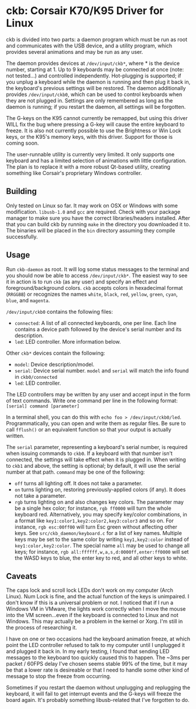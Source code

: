 ckb: Corsair K70/K95 Driver for Linux
=====================================

ckb is divided into two parts: a daemon program which must be run as root and communicates with the USB device, and a utility program, which provides several animations and may be run as any user.

The daemon provides devices at `/dev/input/ckb*`, where * is the device number, starting at 1. Up to 9 keyboards may be connected at once (note: not tested...) and controlled independently. Hot-plugging is supported; if you unplug a keyboard while the daemon is running and then plug it back in, the keyboard's previous settings will be restored. The daemon additionally provides `/dev/input/ckb0`, which can be used to control keyboards when they are not plugged in. Settings are only remembered as long as the daemon is running; if you restart the daemon, all settings will be forgotten.

The G-keys on the K95 cannot currently be remapped, but using this driver WILL fix the bug where pressing a G-key will cause the entire keyboard to freeze. It is also not currently possible to use the Brightness or Win Lock keys, or the K95's memory keys, with this driver. Support for those is coming soon.

The user-runnable utility is currently very limited. It only supports one keyboard and has a limited selection of animations with little configuration. The plan is to replace it with a more robust Qt-based utility, creating something like Corsair's proprietary Windows controller.

Building
--------

Only tested on Linux so far. It may work on OSX or Windows with some modification. `libusb-1.0` and `gcc` are required. Check with your package manager to make sure you have the correct libraries/headers installed. After that you can build ckb by running `make` in the directory you downloaded it to. The binaries will be placed in the `bin` directory assuming they compile successfully.

Usage
-----

Run `ckb-daemon` as root. It will log some status messages to the terminal and you should now be able to access `/dev/input/ckb*`. The easiest way to see it in action is to run `ckb` (as any user) and specify an effect and foreground/background colors. `ckb` accepts colors in hexadecimal format (`RRGGBB`) or recognizes the names `white`, `black`, `red`, `yellow`, `green`, `cyan`, `blue`, and `magenta`.

`/dev/input/ckb0` contains the following files:
- `connected`: A list of all connected keyboards, one per line. Each line contains a device path followed by the device's serial number and its description.
- `led`: LED controller. More information below.

Other `ckb*` devices contain the following:
- `model`: Device description/model.
- `serial`: Device serial number. `model` and `serial` will match the info found in `ckb0/connected`
- `led`: LED controller.

The LED controllers may be written by any user and accept input in the form of text commands. Write one command per line in the following format:
`[serial] command [parameter]`

In a terminal shell, you can do this with `echo foo > /dev/input/ckb0/led`. Programmatically, you can open and write them as regular files. Be sure to call `fflush()` or an equivalent function so that your output is actually written.

The `serial` parameter, representing a keyboard's serial number, is required when issuing commands to `ckb0`. If a keyboard with that number isn't connected, the settings will take effect when it is plugged in. When writing to `ckb1` and above, the setting is optional; by default, it will use the serial number at that path. `command` may be one of the following:
- `off` turns all lighting off. It does not take a parameter.
- `on` turns lighting on, restoring previously-applied colors (if any). It does not take a parameter.
- `rgb` turns lighting on and also changes key colors. The parameter may be a single hex color; for instance, `rgb ff0000` will turn the whole keyboard red. Alternatively, you may specify key/color combinations, in a format like `key1:color1,key2:color2,key3:color3` and so on. For instance, `rgb esc:00ff00` will turn Esc green without affecting other keys. See `src/ckb_daemon/keyboard.c` for a list of key names. Multiple keys may be set to the same color by writing `key1,key2:color` instead of `key1:color,key2:color`. The special name `all` may be used to change all keys; for instance, `rgb all:ffffff,w,a,s,d:0000ff,enter:ff0000` will set the WASD keys to blue, the enter key to red, and all other keys to white.

Caveats
-------

The caps lock and scroll lock LEDs don't work on my computer (Arch Linux). Num Lock is fine, and the actual function of the keys is unimpaired. I don't know if this is a universal problem or not. I noticed that if I run a Windows VM in VMware, the lights work correctly when I move the mouse into the VM screen...even if the keyboard is connected to Linux and not Windows. This may actually be a problem in the kernel or Xorg. I'm still in the process of researching it.

I have on one or two occasions had the keyboard animation freeze, at which point the LED controller refused to talk to my computer until I unplugged it and plugged it back in. In my early testing, I found that sending LED messages to the keyboard too quickly caused this to happen. The ~3ms per packet / 60FPS delay I've chosen seems stable 99% of the time, but it may be that a lower rate is desireable or that I need to handle some other kind of message to stop the freeze from occurring.

Sometimes if you restart the daemon without unplugging and replugging the keyboard, it will fail to get interrupt events and the G-keys will freeze the board again. It's probably something libusb-related that I've forgotten to do.

